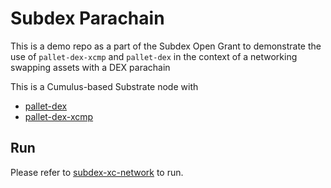 # Subdex Parachain 

This is a demo repo as a part of the Subdex Open Grant to demonstrate the use of `pallet-dex-xcmp` and `pallet-dex` in the context of a networking swapping assets with a DEX parachain 

This is a Cumulus-based Substrate node with 
- [pallet-dex](https://github.com/subdarkdex/pallet-subdex)
- [pallet-dex-xcmp](https://github.com/subdarkdex/pallet-subdex)

## Run
Please refer to [subdex-xc-network](https://github.com/subdarkdex/subdex-xc-network) to run. 

